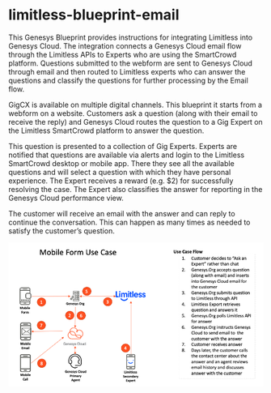 # limitless-blueprint-email
This Genesys Blueprint provides instructions for integrating Limitless into Genesys Cloud. The integration connects a Genesys Cloud email flow through the Limitless APIs to Experts who are using the SmartCrowd platform. Questions submitted to the webform are sent to Genesys Cloud through email and then routed to Limitless experts who can answer the questions and classify the questions for further processing by the Email flow.

GigCX is available on multiple digital channels. This blueprint it starts from a webform on a website. Customers ask a question (along with their email to receive the reply) and Genesys Cloud routes the question to a Gig Expert on the Limitless SmartCrowd platform to answer the question.

This question is presented to a collection of Gig Experts. Experts are notified that questions are available via alerts and login to the Limitless SmartCrowd desktop or mobile app. There they see all the available questions and will select a question with which they have personal experience. The Expert receives a reward (e.g. $2) for successfully resolving the case. The Expert also classifies the answer for reporting in the Genesys Cloud performance view.

The customer will receive an email with the answer and can reply to continue the conversation. This can happen as many times as needed to satisfy the customer’s question.

![](blueprint/images/Architecture.png)

